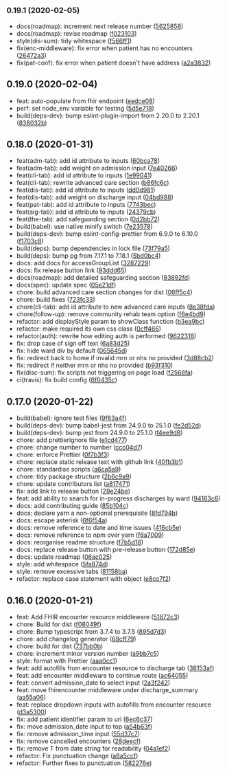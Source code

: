 ## <small>0.19.1 (2020-02-05)</small>

-   docs(roadmap): increment next release number ([5625858](https://github.com/Fdawgs/ydh-discharge-summary-form/commit/5625858))
-   docs(roadmap): revise roadmap ([f023103](https://github.com/Fdawgs/ydh-discharge-summary-form/commit/f023103))
-   style(dis-sum): tidy whitespace ([f566ff1](https://github.com/Fdawgs/ydh-discharge-summary-form/commit/f566ff1))
-   fix(enc-middleware): fix error when patient has no encounters ([26472a3](https://github.com/Fdawgs/ydh-discharge-summary-form/commit/26472a3))
-   fix(pat-conf): fix error when patient doesn't have address ([a2a3832](https://github.com/Fdawgs/ydh-discharge-summary-form/commit/a2a3832))

## 0.19.0 (2020-02-04)

-   feat: auto-populate from fhir endpoint ([eedce08](https://github.com/Fdawgs/ydh-discharge-summary-form/commit/eedce08))
-   perf: set node_env variable for testing ([5d5e718](https://github.com/Fdawgs/ydh-discharge-summary-form/commit/5d5e718))
-   build(deps-dev): bump eslint-plugin-import from 2.20.0 to 2.20.1 ([838032b](https://github.com/Fdawgs/ydh-discharge-summary-form/commit/838032b))

## 0.18.0 (2020-01-31)

-   feat(adm-tab): add id attribute to inputs ([60bca78](https://github.com/Fdawgs/ydh-discharge-summary-form/commit/60bca78))
-   feat(adm-tab): add weight on admission input ([7e40266](https://github.com/Fdawgs/ydh-discharge-summary-form/commit/7e40266))
-   feat(cli-tab): add id attribute to inputs ([1e99041](https://github.com/Fdawgs/ydh-discharge-summary-form/commit/1e99041))
-   feat(cli-tab): rewrite advanced care section ([b86fc6c](https://github.com/Fdawgs/ydh-discharge-summary-form/commit/b86fc6c))
-   feat(dis-tab): add id attribute to inputs ([dd0d981](https://github.com/Fdawgs/ydh-discharge-summary-form/commit/dd0d981))
-   feat(dis-tab): add weight on discharge input ([04bd988](https://github.com/Fdawgs/ydh-discharge-summary-form/commit/04bd988))
-   feat(pat-tab): add id attribute to inputs ([7743bec](https://github.com/Fdawgs/ydh-discharge-summary-form/commit/7743bec))
-   feat(sig-tab): add id attribute to inputs ([24379cb](https://github.com/Fdawgs/ydh-discharge-summary-form/commit/24379cb))
-   feat(the-tab): add safeguarding section ([0d2bb72](https://github.com/Fdawgs/ydh-discharge-summary-form/commit/0d2bb72))
-   build(babel): use native minify switch ([7e23578](https://github.com/Fdawgs/ydh-discharge-summary-form/commit/7e23578))
-   build(deps-dev): bump eslint-config-prettier from 6.9.0 to 6.10.0 ([f1703c8](https://github.com/Fdawgs/ydh-discharge-summary-form/commit/f1703c8))
-   build(deps): bump dependencies in lock file ([73f79a5](https://github.com/Fdawgs/ydh-discharge-summary-form/commit/73f79a5))
-   build(deps): bump pg from 7.17.1 to 7.18.1 ([5bd0bc4](https://github.com/Fdawgs/ydh-discharge-summary-form/commit/5bd0bc4))
-   docs: add docs for accessGroupList ([3287229](https://github.com/Fdawgs/ydh-discharge-summary-form/commit/3287229))
-   docs: fix release button link ([93ddd65](https://github.com/Fdawgs/ydh-discharge-summary-form/commit/93ddd65))
-   docs(roadmap): add detailed safeguarding section ([83892fd](https://github.com/Fdawgs/ydh-discharge-summary-form/commit/83892fd))
-   docs(spec): update spec ([05e21df](https://github.com/Fdawgs/ydh-discharge-summary-form/commit/05e21df))
-   chore: build advanced care section changes for dist ([06ff5c4](https://github.com/Fdawgs/ydh-discharge-summary-form/commit/06ff5c4))
-   chore: build fixes ([723fc33](https://github.com/Fdawgs/ydh-discharge-summary-form/commit/723fc33))
-   chore(cli-tab): add id attribute to new advanced care inputs ([8e38fda](https://github.com/Fdawgs/ydh-discharge-summary-form/commit/8e38fda))
-   chore(follow-up): remove community rehab team option ([f6e4bd9](https://github.com/Fdawgs/ydh-discharge-summary-form/commit/f6e4bd9))
-   refactor: add displayStyle param to showClass function ([b3ea9bc](https://github.com/Fdawgs/ydh-discharge-summary-form/commit/b3ea9bc))
-   refactor: make required its own css class ([0cff466](https://github.com/Fdawgs/ydh-discharge-summary-form/commit/0cff466))
-   refactor(auth): rewrite how editing auth is performed ([9622318](https://github.com/Fdawgs/ydh-discharge-summary-form/commit/9622318))
-   fix: drop case of sign off text ([6a83d25](https://github.com/Fdawgs/ydh-discharge-summary-form/commit/6a83d25))
-   fix: hide ward div by default ([065645d](https://github.com/Fdawgs/ydh-discharge-summary-form/commit/065645d))
-   fix: redirect back to home if invalid mrn or nhs no provided ([3d88cb2](https://github.com/Fdawgs/ydh-discharge-summary-form/commit/3d88cb2))
-   fix: redirect if neither mrn or nhs no provided ([b93f310](https://github.com/Fdawgs/ydh-discharge-summary-form/commit/b93f310))
-   fix(disc-sum): fix scripts not triggering on page load ([f2566fa](https://github.com/Fdawgs/ydh-discharge-summary-form/commit/f2566fa))
-   ci(travis): fix build config ([6f0435c](https://github.com/Fdawgs/ydh-discharge-summary-form/commit/6f0435c))

## 0.17.0 (2020-01-22)

-   build(babel): ignore test files ([9f63a4f](https://github.com/Fdawgs/ydh-discharge-summary-form/commit/9f63a4f))
-   build(deps-dev): bump babel-jest from 24.9.0 to 25.1.0 ([fe2d52d](https://github.com/Fdawgs/ydh-discharge-summary-form/commit/fe2d52d))
-   build(deps-dev): bump jest from 24.9.0 to 25.1.0 ([f4ee9d8](https://github.com/Fdawgs/ydh-discharge-summary-form/commit/f4ee9d8))
-   chore: add prettierignore file ([e1cd477](https://github.com/Fdawgs/ydh-discharge-summary-form/commit/e1cd477))
-   chore: change number to number ([ccc04d7](https://github.com/Fdawgs/ydh-discharge-summary-form/commit/ccc04d7))
-   chore: enforce Prettier ([0f7b3f3](https://github.com/Fdawgs/ydh-discharge-summary-form/commit/0f7b3f3))
-   chore: replace static release text with github link ([40fb3b1](https://github.com/Fdawgs/ydh-discharge-summary-form/commit/40fb3b1))
-   chore: standardise scripts ([a6ca5a9](https://github.com/Fdawgs/ydh-discharge-summary-form/commit/a6ca5a9))
-   chore: tidy package structure ([2b6c9a9](https://github.com/Fdawgs/ydh-discharge-summary-form/commit/2b6c9a9))
-   chore: update contributors list ([a817471](https://github.com/Fdawgs/ydh-discharge-summary-form/commit/a817471))
-   fix: add link to release button ([29e24be](https://github.com/Fdawgs/ydh-discharge-summary-form/commit/29e24be))
-   feat: add ability to search for in-progress discharges by ward ([94163c6](https://github.com/Fdawgs/ydh-discharge-summary-form/commit/94163c6))
-   docs: add contributing guide ([85b104c](https://github.com/Fdawgs/ydh-discharge-summary-form/commit/85b104c))
-   docs: declare yarn a non-optional prerequisite ([8fd794b](https://github.com/Fdawgs/ydh-discharge-summary-form/commit/8fd794b))
-   docs: escape asterisk ([6f6f54a](https://github.com/Fdawgs/ydh-discharge-summary-form/commit/6f6f54a))
-   docs: remove reference to date and time issues ([416cb5e](https://github.com/Fdawgs/ydh-discharge-summary-form/commit/416cb5e))
-   docs: remove reference to npm over yarn ([f6a7009](https://github.com/Fdawgs/ydh-discharge-summary-form/commit/f6a7009))
-   docs: reorganise readme structure ([f7b5d18](https://github.com/Fdawgs/ydh-discharge-summary-form/commit/f7b5d18))
-   docs: replace release button with pre-release button ([172d85e](https://github.com/Fdawgs/ydh-discharge-summary-form/commit/172d85e))
-   docs: update roadmap ([06ac025](https://github.com/Fdawgs/ydh-discharge-summary-form/commit/06ac025))
-   style: add whitespace ([5fa874d](https://github.com/Fdawgs/ydh-discharge-summary-form/commit/5fa874d))
-   style: remove excessive tabs ([81158ba](https://github.com/Fdawgs/ydh-discharge-summary-form/commit/81158ba))
-   refactor: replace case statement with object ([e8cc7f2](https://github.com/Fdawgs/ydh-discharge-summary-form/commit/e8cc7f2))

## 0.16.0 (2020-01-21)

-   feat: Add FHIR encounter resource middleware ([51872c3](https://github.com/Fdawgs/ydh-discharge-summary-form/commit/51872c3))
-   chore: Build for dist ([f08049f](https://github.com/Fdawgs/ydh-discharge-summary-form/commit/f08049f))
-   chore: Bump typescript from 3.7.4 to 3.7.5 ([895d7d3](https://github.com/Fdawgs/ydh-discharge-summary-form/commit/895d7d3))
-   chore: add changelog generator ([68cff79](https://github.com/Fdawgs/ydh-discharge-summary-form/commit/68cff79))
-   chore: build for dist ([737bb0b](https://github.com/Fdawgs/ydh-discharge-summary-form/commit/737bb0b))
-   chore: increment minor version number ([a9bb7c5](https://github.com/Fdawgs/ydh-discharge-summary-form/commit/a9bb7c5))
-   style: format with Prettier ([aaa0cc1](https://github.com/Fdawgs/ydh-discharge-summary-form/commit/aaa0cc1))
-   feat: add autofills from encounter resource to discharge tab ([38153af](https://github.com/Fdawgs/ydh-discharge-summary-form/commit/38153af))
-   feat: add encounter middleware to continue route ([ac64055](https://github.com/Fdawgs/ydh-discharge-summary-form/commit/ac64055))
-   feat: convert admission_date to select input ([2a3f242](https://github.com/Fdawgs/ydh-discharge-summary-form/commit/2a3f242))
-   feat: move fhirencounter middleware under discharge_summary ([aa55a06](https://github.com/Fdawgs/ydh-discharge-summary-form/commit/aa55a06))
-   feat: replace dropdown inputs with autofills from encounter resource ([d3a5300](https://github.com/Fdawgs/ydh-discharge-summary-form/commit/d3a5300))
-   fix: add patient identifier param to uri ([6ec6c37](https://github.com/Fdawgs/ydh-discharge-summary-form/commit/6ec6c37))
-   fix: move admission_date input to top ([a54b63f](https://github.com/Fdawgs/ydh-discharge-summary-form/commit/a54b63f))
-   fix: remove admission_time input ([55d37c7](https://github.com/Fdawgs/ydh-discharge-summary-form/commit/55d37c7))
-   fix: remove cancelled encounters ([28deecf](https://github.com/Fdawgs/ydh-discharge-summary-form/commit/28deecf))
-   fix: remove T from date string for readability ([04a1ef2](https://github.com/Fdawgs/ydh-discharge-summary-form/commit/04a1ef2))
-   refactor: Fix punctuation change ([a8a5ccf](https://github.com/Fdawgs/ydh-discharge-summary-form/commit/a8a5ccf))
-   refactor: Further fixes to punctuation ([582276e](https://github.com/Fdawgs/ydh-discharge-summary-form/commit/582276e))
